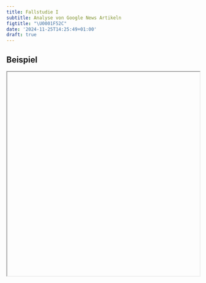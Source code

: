 ```yaml
---
title: Fallstudie I
subtitle: Analyse von Google News Artikeln
figtitle: "\U0001F52C"
date: '2024-11-25T14:25:49+01:00'
draft: true
---
```



## Beispiel

<iframe id="iframe36c0ed98" scrolling="no" loading="lazy" style="width: 100%; height: 400pt;">
</iframe>
<script>$(document).ready(function(){  $('iframe#iframe36c0ed98').attr('src', 'https://shiny.dsjlu.wirtschaft.uni-giessen.de/case_study-1/');});</script>
<script>var domains = ['https://shiny.dsjlu.wirtschaft.uni-giessen.de'];iframeResize(  {waitForLoad: false, license: 'GPLv3', checkOrigin: domains},   '#iframe36c0ed98');</script>
